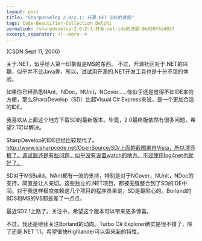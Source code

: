 ```yaml
---
layout: post
title: "SharpDevelop 2.0/2.1: 开源.NET IDE的诱惑"
tags: Code-Beautifier-Collection Delphi
permalink: /sharpdevelop-2-0-2-1-开源-net-ide的诱惑-9e020f8d4057
excerpt_separator: <!--more-->
---
```

(CSDN Sept 11, 2006)

关于.NET，似乎给人第一印象就是MS的东西。 不过，开源社区对于.NET的兴趣，似乎并不比Java差，所以，试试用开源的.NET开发工具也是十分不错的体验。

如果你已经熟悉NAnt，NDoc，NUnit，NCover……你似乎还是觉得不如IDE来的方便，那么SharpDevelop（SD）比起Visual C# Express来说，是一个更加合适的IDE。
<!--more-->

我喜欢从上面这个地方下载SD的最新版本。毕竟，2.0最终版依然有很多问题，希望2.1可以解决。

SharpDevelop的IDE已经比较现代了。http://www.icsharpcode.net/OpenSource/SD/上面的截图来自Vista，所以漂亮极了。调试器还是有些问题，似乎没有设置watch的地方。不过使用log4net也就好了。

SD对于MSBuild，NAnt都有一流的支持，特别是对于NCover，NUnit，NDoc的支持，简直是让人亲切。这些独立的.NET项目，都被无缝整合到了SD的IDE中间。对于我这样极度依赖这几个项目的程序员来说，SD是最贴心的。Borland的BDS和MS的VS都是差了一点点。

最近SD2.1上路了。关注中，希望这个版本可以带来更多惊喜。

不过，我还是继续关注Borland的动向。Turbo C# Explorer确实是很不错了，除了还是.NET 1.1。希望很快Highlander可以带来新的特性。
